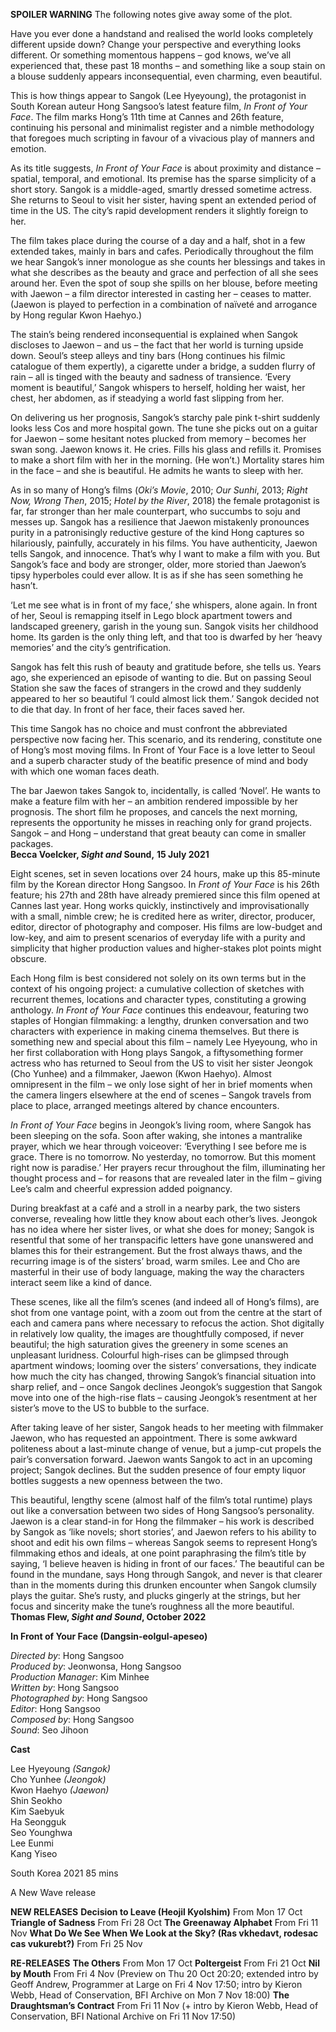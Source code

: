 
**SPOILER WARNING** The following notes give away some of the plot.

Have you ever done a handstand and realised the world looks completely different upside down? Change your perspective and everything looks different. Or something momentous happens – god knows, we’ve all experienced that, these past 18 months – and something like a soup stain on a blouse suddenly appears inconsequential, even charming, even beautiful.

This is how things appear to Sangok (Lee Hyeyoung), the protagonist in South Korean auteur Hong Sangsoo’s latest feature film, _In Front of Your Face_. The film marks Hong’s  11th time at Cannes and 26th feature, continuing his personal and minimalist register and a nimble methodology that foregoes much scripting in favour of a vivacious play of manners and emotion.

As its title suggests, _In Front of Your Face_ is about proximity and distance – spatial, temporal, and emotional. Its premise has the sparse simplicity of a short story. Sangok is a middle-aged, smartly dressed sometime actress. She returns to Seoul to visit her sister, having spent an extended period of time in the US. The city’s rapid development renders it slightly foreign to her.

The film takes place during the course of a day and a half, shot in a few extended takes, mainly in bars and cafes. Periodically throughout the film we hear Sangok’s inner monologue as she counts her blessings and takes in what she describes as the beauty and grace and perfection of all she sees around her. Even the spot of soup she spills on her blouse, before meeting with Jaewon – a film director interested in casting her – ceases to matter. (Jaewon is played to perfection in a combination of naïveté and arrogance by Hong regular Kwon Haehyo.)

The stain’s being rendered inconsequential is explained when Sangok discloses to Jaewon – and us – the fact that her world is turning upside down. Seoul’s steep alleys and tiny bars (Hong continues his filmic catalogue of them expertly), a cigarette under a bridge, a sudden flurry of rain – all is tinged with the beauty and sadness of transience. ‘Every moment is beautiful,’ Sangok whispers to herself, holding her waist, her chest, her abdomen, as if steadying a world fast slipping from her.

On delivering us her prognosis, Sangok’s starchy pale pink t-shirt suddenly looks less Cos and more hospital gown. The tune she picks out on a guitar for Jaewon – some hesitant notes plucked from memory – becomes her swan song. Jaewon knows it. He cries. Fills his glass and refills it. Promises to make a short film with her in the morning. (He won’t.) Mortality stares him in the face – and she is beautiful. He admits he wants to sleep with her.

As in so many of Hong’s films (_Oki’s Movie_, 2010; _Our Sunhi_, 2013; _Right Now, Wrong Then_, 2015; _Hotel by the River_, 2018) the female protagonist is far, far stronger than her male counterpart, who succumbs to soju and messes up. Sangok has a resilience that Jaewon mistakenly pronounces purity in a patronisingly reductive gesture of the kind Hong captures so hilariously, painfully, accurately in his films. You have authenticity, Jaewon tells Sangok, and innocence. That’s why I want to make a film with you. But Sangok’s face and body are stronger, older, more storied than Jaewon’s tipsy hyperboles could ever allow. It is as if she has seen something he hasn’t.

‘Let me see what is in front of my face,’ she whispers, alone again. In front of her, Seoul is remapping itself in Lego block apartment towers and landscaped greenery, garish in the young sun. Sangok visits her childhood home. Its garden is the only thing left, and that too is dwarfed by her ‘heavy memories’ and the city’s gentrification.

Sangok has felt this rush of beauty and gratitude before, she tells us. Years ago, she experienced an episode of wanting to die. But on passing Seoul Station she saw the faces of strangers in the crowd and they suddenly appeared to her so beautiful ‘I could almost lick them.’ Sangok decided not to die that day. In front of her face, their faces saved her.

This time Sangok has no choice and must confront the abbreviated perspective now facing her. This scenario, and its rendering, constitute one of Hong’s most moving films. In Front of Your Face is a love letter to Seoul and a superb character study of the beatific presence of mind and body with which one woman faces death.

The bar Jaewon takes Sangok to, incidentally, is called ‘Novel’. He wants to make a feature film with her – an ambition rendered impossible by her prognosis. The short film he proposes, and cancels the next morning, represents the opportunity he misses in reaching only for grand projects. Sangok – and Hong – understand that great beauty can come in smaller packages.  
**Becca Voelcker, _Sight and_ Sound,** **15 July 2021**

Eight scenes, set in seven locations over 24 hours, make up this 85-minute film by the Korean director Hong Sangsoo. In _Front of Your Face_ is his 26th feature; his 27th and 28th have already premiered since this film opened at Cannes last year. Hong works quickly, instinctively and improvisationally with a small, nimble crew; he is credited here as writer, director, producer, editor, director of photography and composer. His films are low-budget and low-key, and aim to present scenarios of everyday life with a purity and simplicity that higher production values and higher-stakes plot points might obscure.

Each Hong film is best considered not solely on its own terms but in the context of his ongoing project: a cumulative collection of sketches with recurrent themes, locations and character types, constituting a growing anthology. _In Front of Your Face_ continues this endeavour, featuring two staples of Hongian filmmaking: a lengthy, drunken conversation and two characters with experience in making cinema themselves. But there is something new and special about this film – namely Lee Hyeyoung, who in her first collaboration with Hong plays Sangok, a fiftysomething former actress who has returned to Seoul from the US to visit her sister Jeongok (Cho Yunhee) and a filmmaker, Jaewon (Kwon Haehyo). Almost omnipresent in the film – we only lose sight of her in brief moments when the camera lingers elsewhere at the end of scenes – Sangok travels from place to place, arranged meetings altered by chance encounters.

_In Front of Your Face_ begins in Jeongok’s living room, where Sangok has been sleeping on the sofa. Soon after waking, she intones a mantralike prayer, which we hear through voiceover: ‘Everything I see before me is grace. There is no tomorrow. No yesterday, no tomorrow. But this moment right now is paradise.’ Her prayers recur throughout the film, illuminating her thought process and – for reasons that are revealed later in the film – giving Lee’s calm and cheerful expression added poignancy.

During breakfast at a café and a stroll in a nearby park, the two sisters converse, revealing how little they know about each other’s lives. Jeongok has no idea where her sister lives, or what she does for money; Sangok is resentful that some of her transpacific letters have gone unanswered and blames this for their estrangement. But the frost always thaws, and the recurring image is of the sisters’ broad, warm smiles. Lee and Cho are masterful in their use of body language, making the way the characters interact seem like a kind of dance.

These scenes, like all the film’s scenes (and indeed all of Hong’s films), are shot from one vantage point, with a zoom out from the centre at the start of each and camera pans where necessary to refocus the action. Shot digitally in relatively low quality, the images are thoughtfully composed, if never beautiful; the high saturation gives the greenery in some scenes an unpleasant luridness. Colourful high-rises can be glimpsed through apartment windows; looming over the sisters’ conversations, they indicate how much the city has changed, throwing Sangok’s financial situation into sharp relief, and – once Sangok declines Jeongok’s suggestion that Sangok move into one of the high-rise flats – causing Jeongok’s resentment at her sister’s move to the US to bubble to the surface.

After taking leave of her sister, Sangok heads to her meeting with filmmaker Jaewon, who has requested an appointment. There is some awkward politeness about a last-minute change of venue, but a jump-cut propels the pair’s conversation forward. Jaewon wants Sangok to act in an upcoming project; Sangok declines. But the sudden presence of four empty liquor bottles suggests a new openness between the two.

This beautiful, lengthy scene (almost half of the film’s total runtime) plays out like a conversation between two sides of Hong Sangsoo’s personality. Jaewon is a clear stand-in for Hong the filmmaker – his work is described by Sangok as ‘like novels; short stories’, and Jaewon refers to his ability to shoot and edit his own films – whereas Sangok seems to represent Hong’s filmmaking ethos and ideals, at one point paraphrasing the film’s title by saying, ‘I believe heaven is hiding in front of our faces.’ The beautiful can be found in the mundane, says Hong through Sangok, and never is that clearer than in the moments during this drunken encounter when Sangok clumsily plays the guitar. She’s rusty, and plucks gingerly at the strings, but her focus and sincerity make the tune’s roughness all the more beautiful.  
**Thomas Flew, _Sight and Sound_, October 2022**

  

**In Front of Your Face (Dangsin-eolgul-apeseo)**

_Directed by_: Hong Sangsoo  
_Produced by_: Jeonwonsa, Hong Sangsoo  
_Production Manager_: Kim Minhee  
_Written by_: Hong Sangsoo  
_Photographed by_: Hong Sangsoo  
_Editor_: Hong Sangsoo  
_Composed by_: Hong Sangsoo  
_Sound_: Seo Jihoon

**Cast**

Lee Hyeyoung _(Sangok)_  
Cho Yunhee _(Jeongok)_  
Kwon Haehyo _(Jaewon)_  
Shin Seokho  
Kim Saebyuk  
Ha Seongguk  
Seo Younghwa  
Lee Eunmi  
Kang Yiseo

South Korea 2021
85 mins

A New Wave release

**NEW RELEASES**
**Decision to Leave (Heojil Kyolshim)**
From Mon 17 Oct
**Triangle of Sadness**
From Fri 28 Oct
**The Greenaway Alphabet**
From Fri 11 Nov
**What Do We See When We Look at the Sky? (Ras vkhedavt, rodesac cas vukurebt?)**
From Fri 25 Nov

**RE-RELEASES**
**The Others**
From Mon 17 Oct
**Poltergeist**
From Fri 21 Oct
**Nil by Mouth**
From Fri 4 Nov (Preview on Thu 20 Oct 20:20; extended intro by Geoff Andrew, Programmer at Large on Fri 4 Nov 17:50; intro by Kieron Webb, Head of Conservation, BFI Archive on Mon 7 Nov 18:00)
**The Draughtsman’s Contract**
From Fri 11 Nov (+ intro by Kieron Webb, Head of Conservation, BFI National Archive on Fri 11 Nov 17:50)
<!--stackedit_data:
eyJoaXN0b3J5IjpbMTMxMTIxNDg3NV19
-->